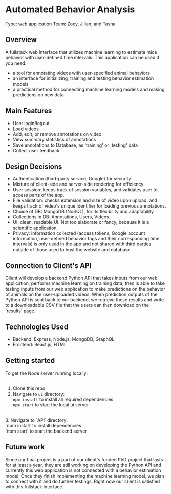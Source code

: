 # Automated Behavior Analysis 

Type: web application
Team: Zoey, Jilian, and Tasha

## Overview
A fullstack web interface that utilizes machine learning to estimate mice behavior with user-defined time intervals. This application can be used if you need:
- a tool for annotating videos with user-specified animal behaviors
- an interface for initializing, training and testing behavior estimation models
- a practical method for connecting machine learning models and making predictions on new data

## Main Features
- User login/logout
- Load videos
- Add, edit, or remove annotations on video
- View summary statistics of annotations
- Save annotations to Database, as 'training' or 'testing' data
- Collect user feedback


## Design Decisions
- Authentication (third-party service, Google) for security
- Mixture of client-side and server-side rendering for efficiency
- User session: keeps track of session variables, and validates user to access parts of the app.
- File validation: checks extension and size of video upon upload. and keeps track of video's unique identifier for loading previous annotations.
- Choice of DB: MongoDB (NoSQL), for its flexibility and adaptability.
- Collections in DB: Annotations, Users, Videos. 
- UI: clean, readable UI. Not too elaborate or fancy, because it is a scientific application.
- Privacy: information collected (access tokens, Google account information, user-defined behavior tags and their corresponding time intervals) is only used in the app and not shared with third parties outside of those used to host the website and database.

## Connection to Client's API
Client will develop a backend Python API that takes inputs from our web application, performs machine learning on training data, then is able to take testing inputs from our web application to make predictions on the behavior of animals on the user-uploaded videos. When prediction outputs of the Python API is sent back to our backend, we retrieve these results and write to a downloadable CSV file that the users can then download on the 'results' page. 

## Technologies Used
- Backend: Express, Node.js, MongoDB, GraphQL
- Frontend: React.js, HTML

## Getting started
To get the Node server running locally:<br/>
<br/>
1. Clone this repo<br/>
2. Navigate to `ui` directory:<br/>
`npm install` to install all required dependencies<br/>
`npm start` to start the local ui server<br/>
<br/>
3. Navigate to `API` directory:<br/>
`npm install` to install dependencies<br/>
`npm start` to start the backend server <br/>

## Future work
Since our final project is a part of our client's funded PhD project that lasts for at least a year, they are still working on developing the Python API and currently this web application is not connected with a behavior estimation model. Once they finish implementing the machine learning model, we plan to connect with it and do further testings. Right now our client is satisfied with this fullstack interface.